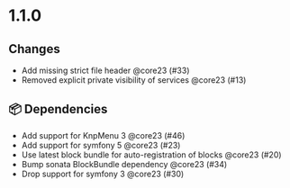# 1.1.0

## Changes

- Add missing strict file header @core23 (#33)
- Removed explicit private visibility of services @core23 (#13)

## 📦 Dependencies

- Add support for KnpMenu 3 @core23 (#46)
- Add support for symfony 5 @core23 (#23)
- Use latest block bundle for auto-registration of blocks @core23 (#20)
- Bump sonata BlockBundle dependency @core23 (#34)
- Drop support for symfony 3 @core23 (#30)
